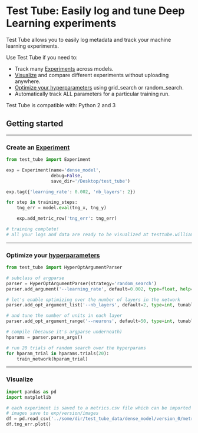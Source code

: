 # Test Tube: Easily log and tune Deep Learning experiments

Test Tube allows you to easily log metadata and track your machine learning experiments.

Use Test Tube if you need to:

- Track many [Experiments](experiment_tracking/experiment/) across models.
- [Visualize](http://testtube.williamfalcon.com) and compare different experiments without uploading anywhere.
- [Optimize your hyperparameters](hyperparameter_optimization/HyperOptArgumentParser/) using grid_search or random_search.
- Automatically track ALL parameters for a particular training run.

Test Tube is compatible with: Python 2 and 3

## Getting started

---

### Create an [Experiment](experiment_tracking/experiment/)
```python
from test_tube import Experiment

exp = Experiment(name='dense_model',
                 debug=False,
                 save_dir='/Desktop/test_tube')

exp.tag({'learning_rate': 0.002, 'nb_layers': 2})

for step in training_steps:
    tng_err = model.eval(tng_x, tng_y)

    exp.add_metric_row('tng_err': tng_err)

# training complete!
# all your logs and data are ready to be visualized at testtube.williamfalcon.com
```

---
### Optimize your [hyperparameters](hyperparameter_optimization/HyperOptArgumentParser/)
```python
from test_tube import HyperOptArgumentParser

# subclass of argparse
parser = HyperOptArgumentParser(strategy='random_search')
parser.add_argument('--learning_rate', default=0.002, type=float, help='the learning rate')

# let's enable optimizing over the number of layers in the network
parser.add_opt_argument_list('--nb_layers', default=2, type=int, tunable=True, options=[2, 4, 8])

# and tune the number of units in each layer
parser.add_opt_argument_range('--neurons', default=50, type=int, tunable=True, start=100, end=800, nb_samples=10)

# compile (because it's argparse underneath)
hparams = parser.parse_args()

# run 20 trials of random search over the hyperparams
for hparam_trial in hparams.trials(20):
    train_network(hparam_trial)
```

---
### Visualize

```python
import pandas as pd
import matplotlib

# each experiment is saved to a metrics.csv file which can be imported anywhere
# images save to exp/version/images
df = pd.read_csv('../some/dir/test_tube_data/dense_model/version_0/metrics.csv')
df.tng_err.plot()
```


